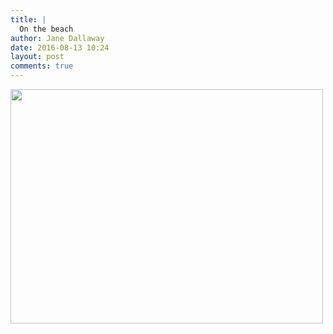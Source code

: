 ```yaml
---
title: |
  On the beach
author: Jane Dallaway
date: 2016-08-13 10:24
layout: post
comments: true
---
```


<div><a href="http://static.skitters.dallaway.com/tp_IMG_1118.JPG"><img src="http://static.skitters.dallaway.com/tp_thumb_IMG_1118.JPG" width="500" height="375"/></a></div>



  

      
